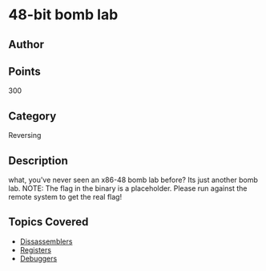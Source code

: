 # 48-bit bomb lab
## Author

## Points
300
## Category
Reversing
## Description
what, you've never seen an x86-48 bomb lab before?
Its just another bomb lab. 
NOTE: The flag in the binary is a placeholder. Please run against the remote system to get the real flag!
## Topics Covered

- [Dissassemblers](/reverse-engineering/what-are-disassemblers/)
- [Registers](/binary-exploitation/what-are-registers/)
- [Debuggers](/reverse-engineering/what-is-gdb/)
